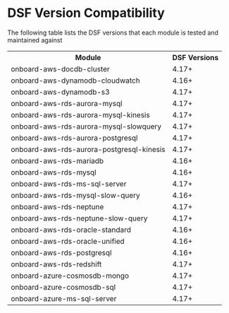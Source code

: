 # DSF Version Compatibility

The following table lists the DSF versions that each module is tested and maintained against
<table>
  <tr>
   <th>Module</th>
   <th>DSF Versions</th>
  </tr>

   <tr>
      <td>onboard-aws-docdb-cluster</td>
      <td>4.17+</td>
   </tr>
   <tr>
      <td>onboard-aws-dynamodb-cloudwatch</td>
      <td>4.16+</td>
   </tr>
   <tr>
      <td>onboard-aws-dynamodb-s3</td>
      <td>4.17+</td>
   </tr>
   <tr>
      <td>onboard-aws-rds-aurora-mysql</td>
      <td>4.17+</td>
   </tr>
      <tr>
      <td>onboard-aws-rds-aurora-mysql-kinesis</td>
      <td>4.17+</td>
   </tr>
      <tr>
      <td>onboard-aws-rds-aurora-mysql-slowquery</td>
      <td>4.17+</td>
   </tr>
      <tr>
      <td>onboard-aws-rds-aurora-postgresql</td>
      <td>4.17+</td>
   </tr>
      <tr>
      <td>onboard-aws-rds-aurora-postgresql-kinesis</td>
      <td>4.17+</td>
   </tr>
   <tr>
      <td>onboard-aws-rds-mariadb</td>
      <td>4.16+</td>
   </tr>
   <tr>
      <td>onboard-aws-rds-mysql</td>
      <td>4.16+</td>
   </tr>
      <tr>
      <td>onboard-aws-rds-ms-sql-server</td>
      <td>4.17+</td>
   </tr>
   <tr>
      <td>onboard-aws-rds-mysql-slow-query</td>
      <td>4.16+</td>
   </tr>
      <tr>
      <td>onboard-aws-rds-neptune</td>
      <td>4.17+</td>
   </tr>
   <tr>
      <td>onboard-aws-rds-neptune-slow-query</td>
      <td>4.17+</td>
   </tr>
   <tr>
      <td>onboard-aws-rds-oracle-standard</td>
      <td>4.16+</td>
   </tr>
   <tr>
      <td>onboard-aws-rds-oracle-unified</td>
      <td>4.16+</td>
   </tr>
   <tr>
      <td>onboard-aws-rds-postgresql</td>
      <td>4.16+</td>
   </tr>
   <tr>
      <td>onboard-aws-rds-redshift</td>
      <td>4.17+</td>
   </tr>
   <tr>
      <td>onboard-azure-cosmosdb-mongo</td>
      <td>4.17+</td>
   </tr>
   <tr>
      <td>onboard-azure-cosmosdb-sql</td>
      <td>4.17+</td>
   </tr>
   <tr>
      <td>onboard-azure-ms-sql-server</td>
      <td>4.17+</td>
   </tr>

</table>